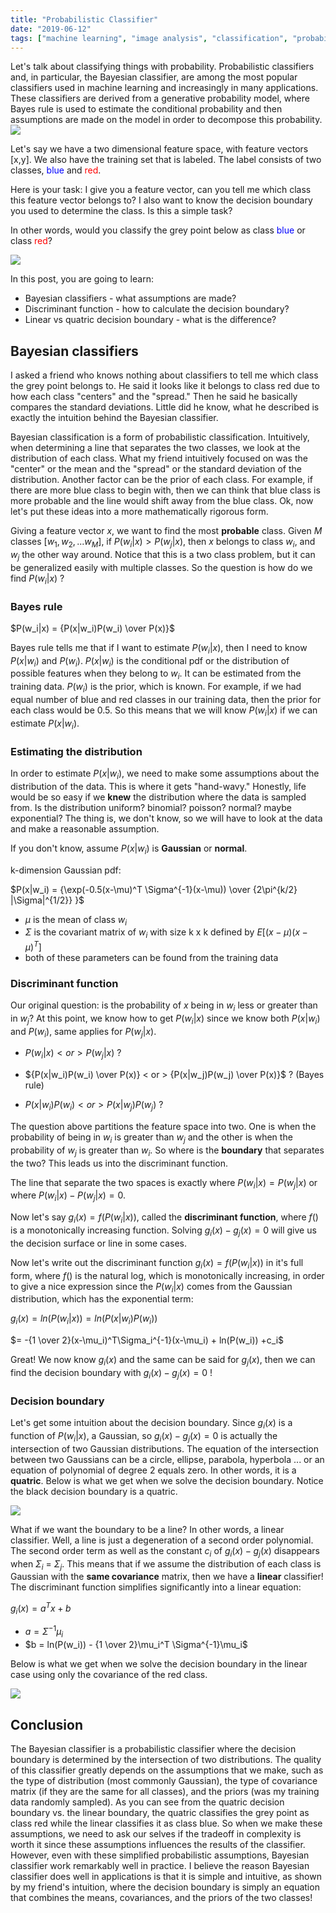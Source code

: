 ```yaml
---
title: "Probabilistic Classifier"
date: "2019-06-12"
tags: ["machine learning", "image analysis", "classification", "probability"]
---
```


Let's talk about classifying things with probability. Probabilistic classifiers and, in particular, the Bayesian classifier, are among the most popular classifiers used in machine learning and increasingly in many applications. These classifiers are derived from a generative probability model, where Bayes rule is used to estimate the conditional probability and then assumptions are made on the model in order to decompose this probability.
![](./first.jpg)


Let's say we have a two dimensional feature space, with feature vectors [x,y]. We also have the training set that is labeled. The label consists of two classes, <span style="color:blue">blue</span> and <span style="color:red">red</span>.

Here is your task: I give you a feature vector, can you tell me which class this feature vector belongs to? I also want to know the decision boundary you used to determine the class. Is this a simple task?

In other words, would you classify the grey point below as class <span style="color:blue">blue</span> or class <span style="color:red">red</span>?


![](./second.jpg)

In this post, you are going to learn:

* Bayesian classifiers - what assumptions are made?
* Discriminant function - how to calculate the decision boundary?
* Linear vs quatric decision boundary - what is the difference?

## Bayesian classifiers

I asked a friend who knows nothing about classifiers to tell me which class the grey point belongs to. He said it looks like it belongs to class red due to how each class "centers" and the "spread." Then he said he basically compares the standard deviations. Little did he know, what he described is exactly the intuition behind the Bayesian classifier.

Bayesian classification is a form of probabilistic classification. Intuitively, when determining a line that separates the two classes, we look at the distribution of each class. What my friend intuitively focused on was the "center" or the mean and the "spread" or the standard deviation of the distribution. Another factor can be the prior of each class. For example, if there are more blue class to begin with, then we can think that blue class is more probable and the line would shift away from the blue class. Ok, now let's put these ideas into a more mathematically rigorous form.

Giving a feature vector $x$, we want to find the most __probable__ class. Given $M$ classes $[w_1, w_2, ... w_M]$, if $P(w_i|x) > P(w_j|x)$, then $x$ belongs to class $w_i$, and $w_j$ the other way around. Notice that this is a two class problem, but it can be generalized easily with multiple classes. So the question is how do we find $P(w_i|x)$ ?

### Bayes rule

$P(w_i|x) = {P(x|w_i)P(w_i) \over P(x)}$

Bayes rule tells me that if I want to estimate $P(w_i|x)$, then I need to know $P(x|w_i)$ and $P(w_i)$. $P(x|w_i)$ is the conditional pdf or the distribution of possible features when they belong to $w_i$. It can be estimated from the training data. $P(w_i)$ is the prior, which is known. For example, if we had equal number of blue and red classes in our training data, then the prior for each class would be 0.5. So this means that we will know $P(w_i|x)$ if we can estimate $P(x|w_i)$.

### Estimating the distribution

In order to estimate $P(x|w_i)$, we need to make some assumptions about the distribution of the data. This is where it gets "hand-wavy." Honestly, life would be so easy if we __knew__ the distribution where the data is sampled from. Is the distribution uniform? binomial? poisson? normal? maybe exponential? The thing is, we don't know, so we will have to look at the data and make a reasonable assumption.

If you don't know, assume $P(x|w_i)$ is __Gaussian__ or __normal__.

k-dimension Gaussian pdf:

$P(x|w_i) = {\exp(-0.5(x-\mu)^T \Sigma^{-1}(x-\mu)) \over {2\pi^{k/2} |\Sigma|^{1/2}} }$

* $\mu$ is the mean of class $w_i$
* $\Sigma$ is the covariant matrix of $w_i$ with size k x k defined by $E[(x - \mu)(x-\mu)^T]$
* both of these parameters can be found from the training data


### Discriminant function

Our original question: is the probability of $x$ being in $w_i$ less or greater than in $w_j$? At this point, we know how to get $P(w_i|x)$ since we know both $P(x|w_i)$ and $P(w_i)$, same applies for $P(w_j|x)$.

* $P(w_i|x) < or > P(w_j|x)$ ?

* ${P(x|w_i)P(w_i) \over P(x)} < or > {P(x|w_j)P(w_j) \over P(x)}$ ? (Bayes rule)

* $P(x|w_i)P(w_i) < or > P(x|w_j)P(w_j)$ ?

The question above partitions the feature space into two. One is when the probability of being in $w_i$ is greater than $w_j$ and the other is when the probability of $w_j$ is greater than $w_i$. So where is the __boundary__ that separates the two? This leads us into the discriminant function.

The line that separate the two spaces is exactly where $P(w_i|x) = P(w_j|x)$ or where $P(w_i|x) - P(w_j|x) = 0$.

Now let's say $g_i(x) = f(P(w_i|x))$, called the __discriminant function__, where $f()$ is a monotonically increasing function. Solving $g_i(x) - g_j(x) = 0$ will give us the decision surface or line in some cases.

Now let's write out the discriminant function $g_i(x) = f(P(w_i|x))$ in it's full form, where $f()$ is the natural log, which is monotonically increasing, in order to give a nice expression since the $P(w_i|x)$ comes from the Gaussian distribution, which has the exponential term:

$g_i(x) = ln(P(w_i|x)) = ln(P(x|w_i)P(w_i))$

$= -{1 \over 2}(x-\mu_i)^T\Sigma_i^{-1}(x-\mu_i) + ln(P(w_i)) +c_i$

Great! We now know $g_i(x)$ and the same can be said for $g_j(x)$, then we can find the decision boundary with $g_i(x) - g_j(x) = 0$ !

### Decision boundary

Let's get some intuition about the decision boundary. Since $g_i(x)$ is a function of $P(w_i|x)$, a Gaussian, so $g_i(x) - g_j(x) = 0$ is actually the intersection of two Gaussian distributions. The equation of the intersection between two Gaussians can be a circle, ellipse, parabola, hyperbola ... or an equation of polynomial of degree 2 equals zero. In other words, it is a __quatric__. Below is what we get when we solve the decision boundary. Notice the black decision boundary is a quatric.

![](./fourth.jpg)

What if we want the boundary to be a line? In other words, a linear classifier. Well, a line is just a degeneration of a second order polynomial. The second order term as well as the constant $c_i$ of $g_i(x) - g_j(x)$ disappears when $\Sigma_i$ = $\Sigma_j$. This means that if we assume the distribution of each class is Gaussian with the __same covariance__ matrix, then we have a __linear__ classifier! The discriminant function simplifies significantly into a linear equation:

$g_i(x) = a^Tx + b$

* $a = \Sigma^{-1}\mu_i$
* $b = ln(P(w_i)) - {1 \over 2}\mu_i^T \Sigma^{-1}\mu_i$

Below is what we get when we solve the decision boundary in the linear case using only the covariance of the red class.

![](./third.jpg)

## Conclusion

The Bayesian classifier is a probabilistic classifier where the decision boundary is determined by the intersection of two distributions. The quality of this classifier greatly depends on the assumptions that we make, such as the type of distribution (most commonly Gaussian), the type of covariance matrix (if they are the same for all classes), and the priors (was my training data randomly sampled). As you can see from the quatric decision boundary vs. the linear boundary, the quatric classifies the grey point as class red while the linear classifies it as class blue. So when we make these assumptions, we need to ask our selves if the tradeoff in complexity is worth it since these assumptions influences the results of the classifier. However, even with these simplified probabilistic assumptions, Bayesian classifier work remarkably well in practice. I believe the reason Bayesian classifier does well in applications is that it is simple and intuitive, as shown by my friend's intuition, where the decision boundary is simply an equation that combines the means, covariances, and the priors of the two classes!
